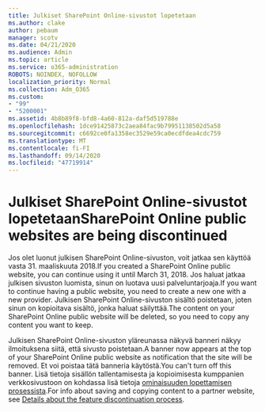 ```yaml
---
title: Julkiset SharePoint Online-sivustot lopetetaan
ms.author: clake
author: pebaum
manager: scotv
ms.date: 04/21/2020
ms.audience: Admin
ms.topic: article
ms.service: o365-administration
ROBOTS: NOINDEX, NOFOLLOW
localization_priority: Normal
ms.collection: Adm_O365
ms.custom:
- "99"
- "5200001"
ms.assetid: 4b8b89f8-bfd8-4a60-812a-daf5d519788e
ms.openlocfilehash: 1dce91425873c2aea84fac9b79951138502d5a58
ms.sourcegitcommit: c6692ce0fa1358ec3529e59ca0ecdfdea4cdc759
ms.translationtype: MT
ms.contentlocale: fi-FI
ms.lasthandoff: 09/14/2020
ms.locfileid: "47719914"
---
```

# <a name="sharepoint-online-public-websites-are-being-discontinued"></a><span data-ttu-id="1cdb0-102">Julkiset SharePoint Online-sivustot lopetetaan</span><span class="sxs-lookup"><span data-stu-id="1cdb0-102">SharePoint Online public websites are being discontinued</span></span>

<span data-ttu-id="1cdb0-103">Jos olet luonut julkisen SharePoint Online-sivuston, voit jatkaa sen käyttöä vasta 31. maaliskuuta 2018.</span><span class="sxs-lookup"><span data-stu-id="1cdb0-103">If you created a SharePoint Online public website, you can continue using it until March 31, 2018.</span></span> <span data-ttu-id="1cdb0-104">Jos haluat jatkaa julkisen sivuston luomista, sinun on luotava uusi palveluntarjoaja.</span><span class="sxs-lookup"><span data-stu-id="1cdb0-104">If you want to continue having a public website, you need to create a new one with a new provider.</span></span> <span data-ttu-id="1cdb0-105">Julkisen SharePoint Online-sivuston sisältö poistetaan, joten sinun on kopioitava sisältö, jonka haluat säilyttää.</span><span class="sxs-lookup"><span data-stu-id="1cdb0-105">The content on your SharePoint Online public website will be deleted, so you need to copy any content you want to keep.</span></span>
  
<span data-ttu-id="1cdb0-106">Julkisen SharePoint Online-sivuston yläreunassa näkyvä banneri näkyy ilmoituksena siitä, että sivusto poistetaan.</span><span class="sxs-lookup"><span data-stu-id="1cdb0-106">A banner now appears at the top of your SharePoint Online public website as notification that the site will be removed.</span></span> <span data-ttu-id="1cdb0-107">Et voi poistaa tätä banneria käytöstä.</span><span class="sxs-lookup"><span data-stu-id="1cdb0-107">You can't turn off this banner.</span></span> <span data-ttu-id="1cdb0-108">Lisä tietoja sisällön tallentamisesta ja kopioimisesta kumppanien verkkosivustoon on kohdassa lisä tietoja [ominaisuuden lopettamisen prosessista](https://go.microsoft.com/fwlink/?linkid=866980).</span><span class="sxs-lookup"><span data-stu-id="1cdb0-108">For info about saving and copying content to a partner website, see [Details about the feature discontinuation process](https://go.microsoft.com/fwlink/?linkid=866980).</span></span>
  